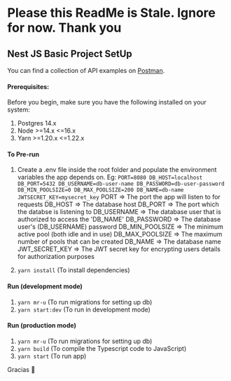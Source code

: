 # Please this ReadMe is Stale. Ignore for now. Thank you
## Nest JS Basic Project SetUp
You can find a collection of API examples on [Postman](https://documenter.getpostman.com/view/19273253/2s935mqPpz).

#### Prerequisites:

Before you begin, make sure you have the following installed on your system:

1. Postgres 14.x
2. Node >=14.x <=16.x
3. Yarn >=1.20.x <=1.22.x


#### To Pre-run
1. Create a .env file inside the root folder and populate the environment variables the app depends on. Eg: 
`
  PORT=8080
  DB_HOST=localhost
  DB_PORT=5432
  DB_USERNAME=db-user-name
  DB_PASSWORD=db-user-password
  DB_MIN_POOLSIZE=0
  DB_MAX_POOLSIZE=200
  DB_NAME=db-name
  JWTSECRET_KEY=mysecret_key
`
PORT => The port the app will listen to for requests
DB_HOST => The database host
DB_PORT => The port which the databse is listening to
DB_USERNAME => The database user that is authorized to access the 'DB_NAME'
DB_PASSWORD => The database user's (DB_USERNAME) password
DB_MIN_POOLSIZE => The minimum active pool (both idle and in use)
DB_MAX_POOLSIZE => The maximum number of pools that can be created
DB_NAME => The database name
JWT_SECRET_KEY => The JWT secret key for encrypting users details for authorization purposes

2. `yarn install` (To install dependencies)

#### Run (development mode)
1. `yarn mr-u` (To run migrations for setting up db)
2. `yarn start:dev` (To run in development mode)


#### Run (production mode)
1. `yarn mr-u` (To run migrations for setting up db)
2. `yarn build` (To compile the Typescript code to JavaScript)
3. `yarn start` (To run app)

Gracias :kiss: